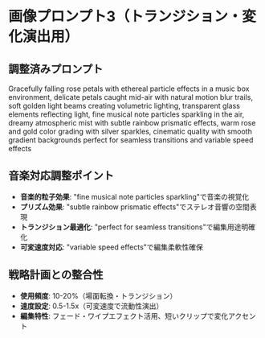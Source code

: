 # 画像プロンプト3（トランジション・変化演出用）

## 調整済みプロンプト
Gracefully falling rose petals with ethereal particle effects in a music box environment, delicate petals caught mid-air with natural motion blur trails, soft golden light beams creating volumetric lighting, transparent glass elements reflecting light, fine musical note particles sparkling in the air, dreamy atmospheric mist with subtle rainbow prismatic effects, warm rose and gold color grading with silver sparkles, cinematic quality with smooth gradient backgrounds perfect for seamless transitions and variable speed effects

## 音楽対応調整ポイント
- **音楽的粒子効果**: "fine musical note particles sparkling"で音楽の視覚化
- **プリズム効果**: "subtle rainbow prismatic effects"でステレオ音響の空間表現
- **トランジション最適化**: "perfect for seamless transitions"で編集用途明確化
- **可変速度対応**: "variable speed effects"で編集柔軟性確保

## 戦略計画との整合性
- **使用頻度**: 10-20%（場面転換・トランジション）
- **速度設定**: 0.5-1.5x（可変速度で流動性演出）
- **編集特性**: フェード・ワイプエフェクト活用、短いクリップで変化アクセント
